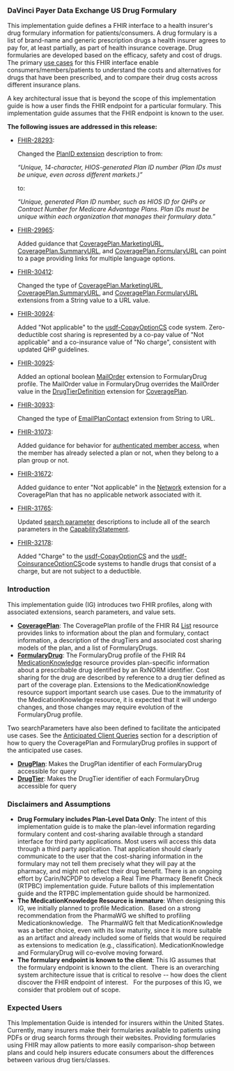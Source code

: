 <a name="drug-formulary"></a>
### DaVinci Payer Data Exchange US Drug Formulary
<p>
  This implementation guide defines a FHIR interface to a health insurer's drug formulary information for patients/consumers. A drug formulary is a list of brand-name and generic prescription drugs a health insurer agrees to pay for, at least partially, as part of health insurance coverage. Drug formularies are developed based on the efficacy, safety and cost of drugs. The primary <a href="use_cases.html">use cases</a> for this FHIR interface enable consumers/members/patients to understand the costs and alternatives for drugs that have been prescribed, and to compare their drug costs across different insurance plans.
</p>
<p>
  A key architectural issue that is beyond the scope of this implementation guide is how a user finds the FHIR endpoint for a particular formulary. This implementation guide assumes that the FHIR endpoint is known to the user.
</p>

<div class="stu-note">
<!--   <h3>Changes for the STU Update (since v1.0.1 - STU1 Technical Correction)</h3>
  <p>
    This proposed STU Update addresses several fixes, technical corrections, errata, and clarifications listed below.  They have been reviewed and voted on by the members of the <a href="https://confluence.hl7.org/display/PHAR">HL7 Pharmacy Work Group</a> which is sponsoring this errata release and reconciliation of comments.
  </p>
  <p>
    <strong>The Peer Review scope for this STU Update only includes the changes listed below.  Interested parties are free to comment on any part of the IG, but those not regarding the issues below will be considered for future versions.  Once peer reviewed and comments are processed, the version will be incremented to an STU Update version 1.1.0.</strong>
  </p>
  <p>
    <strong>To make a comment on the STU Update:</strong>
    <ol>
      <li>
        Create a new Jira tracker (New trackers can be made by clicking on the link in the page footer entitled "Propose a change" and clicking the "Create" button at the top of the Jira page)
      </li>
      <li>
        Select "US Da Vinci PDex Formulary (FHIR)" as the Specification and fill in other relevant information.
      </li>
      <li>
        Include the related Jira issue in the "Related Issues" section on the "Advanced" tab.
      </li>
    </ol>
  </p>
 -->  <p>
    <b>The following issues are addressed in this release:</b>
  </p>
  <ul>
    <li>
      <a href="https://jira.hl7.org/browse/FHIR-29965">FHIR-28293</a>:
      <p>
        Changed the <a href="http://build.fhir.org/ig/HL7/davinci-pdex-formulary/StructureDefinition-usdf-PlanID-extension.html">PlanID extension</a> description to from:
      </p>
      <p>
        <i>“Unique, 14-character, HIOS-generated Plan ID number (Plan IDs must be unique, even across different markets.)”</i>
      </p>
      <p>to:</p>
      <p>
        <i>“Unique, generated Plan ID number, such as HIOS ID for QHPs or Contract Number for Medicare Advantage Plans.  Plan IDs must be unique within each organization that manages their formulary data.”</i>
      </p>
    </li>
    <li>
      <a href="https://jira.hl7.org/browse/FHIR-29965">FHIR-29965</a>:
      <p>
        Added guidance that <a href="http://build.fhir.org/ig/HL7/davinci-pdex-formulary/StructureDefinition-usdf-MarketingURL-extension.html">CoveragePlan.MarketingURL</a>, <a href="http://build.fhir.org/ig/HL7/davinci-pdex-formulary/StructureDefinition-usdf-SummaryURL-extension.html">CoveragePlan.SummaryURL</a>, and <a href="http://build.fhir.org/ig/HL7/davinci-pdex-formulary/StructureDefinition-usdf-FormularyURL-extension.html">CoveragePlan.FormularyURL</a> can point to a page providing links for multiple language options.
      </p>
    </li>
    <li>
      <a href="https://jira.hl7.org/browse/FHIR-30412">FHIR-30412</a>:
      <p>
        Changed the type of <a href="http://build.fhir.org/ig/HL7/davinci-pdex-formulary/StructureDefinition-usdf-MarketingURL-extension.html">CoveragePlan.MarketingURL</a>, <a href="http://build.fhir.org/ig/HL7/davinci-pdex-formulary/StructureDefinition-usdf-SummaryURL-extension.html">CoveragePlan.SummaryURL</a>, and <a href="http://build.fhir.org/ig/HL7/davinci-pdex-formulary/StructureDefinition-usdf-FormularyURL-extension.html">CoveragePlan.FormularyURL</a> extensions from a String value to a URL value.
      </p>
    </li>
    <li>
      <a href="https://jira.hl7.org/browse/FHIR-30924">FHIR-30924</a>:
      <p>
        Added "Not applicable" to the <a href="http://hl7.org/fhir/us/davinci-drug-formulary/CodeSystem/usdf-CopayOptionCS">usdf-CopayOptionCS</a> code system.  Zero-deductible cost sharing is represented by a co-pay value of "Not applicable" and a co-insurance value of "No charge", consistent with updated QHP guidelines.
      </p>
    </li>
    <li>
      <a href="https://jira.hl7.org/browse/FHIR-30925">FHIR-30925</a>:
      <p>
        Added an optional boolean <a href="http://build.fhir.org/ig/HL7/davinci-pdex-formulary/StructureDefinition-usdf-MailOrder-extension.html">MailOrder</a> extension to FormularyDrug profile.  The MailOrder value in FormularyDrug overrides the MailOrder value in the <a href="http://build.fhir.org/ig/HL7/davinci-pdex-formulary/StructureDefinition-usdf-DrugTierDefinition-extension.html">DrugTierDefinition</a> extension for <a href="http://build.fhir.org/ig/HL7/davinci-pdex-formulary/StructureDefinition-usdf-CoveragePlan.html">CoveragePlan</a>.
      </p>
    </li>
    <li>
      <a href="https://jira.hl7.org/browse/FHIR-30933">FHIR-30933</a>:
      <p>
        Changed the type of <a href="http://build.fhir.org/ig/HL7/davinci-pdex-formulary/StructureDefinition-usdf-EmailPlanContact-extension.html">EmailPlanContact</a> extension from String to URL.
      </p>
    </li>
    <li>
      <a href="https://jira.hl7.org/browse/FHIR-31073">FHIR-31073</a>:
      <p>
        Added guidance for behavior for <a href="http://build.fhir.org/ig/HL7/davinci-pdex-formulary/index.html#authenticated">authenticated member access</a>, when the member has already selected a plan or not, when they belong to a plan group or not.
      </p>
    </li>
    <li>
      <a href="https://jira.hl7.org/browse/FHIR-31672">FHIR-31672</a>:
      <p>
        Added guidance to enter "Not applicable" in the <a href="http://build.fhir.org/ig/HL7/davinci-pdex-formulary/StructureDefinition-usdf-Network-extension.html">Network</a> extension for a CoveragePlan that has no applicable network associated with it.
      </p>
    </li>
    <li>
      <a href="https://jira.hl7.org/browse/FHIR-31672">FHIR-31765</a>:
      <p>
        Updated <a href="http://build.fhir.org/ig/HL7/davinci-pdex-formulary/search-parameters">search parameter</a> descriptions to include all of the search parameters in the <a href="http://build.fhir.org/ig/HL7/davinci-pdex-formulary/CapabilityStatement-usdf-server.html">CapabilityStatement</a>.
      </p>
    </li>
    <li>
      <a href="https://jira.hl7.org/browse/FHIR-32178">FHIR-32178</a>:
      <p>
        Added "Charge" to the <a href="http://hl7.org/fhir/us/davinci-drug-formulary/CodeSystem/usdf-CopayOptionCS">usdf-CopayOptionCS</a> and the <a href="http://hl7.org/fhir/us/davinci-drug-formulary/CodeSystem/usdf-CoinsuranceOptionCS">usdf-CoinsuranceOptionCS</a>code systems to handle drugs that consist of a charge, but are not subject to a deductible.
      </p>
    </li>
  </ul>
</div>


<a name="introduction"></a>
### Introduction
<p>
  This implementation guide (IG) introduces two FHIR profiles, along with associated extensions, search parameters, and value sets.
</p>
<ul>
  <li>
    <strong><a href="StructureDefinition-usdf-CoveragePlan.html">CoveragePlan</a></strong>: The CoveragePlan profile of the FHIR R4 <a href="http://hl7.org/fhir/R4/list.html">List</a> resource provides links to information about the plan and formulary, contact information, a description of the drugTiers and associated cost sharing models of the plan, and a list of FormularyDrugs.
  </li>
  <li>
    <strong><a href="StructureDefinition-usdf-FormularyDrug.html">FormularyDrug</a></strong>: The FormularyDrug profile of the FHIR R4 <a href="http://hl7.org/fhir/medicationknowledge.html">MedicationKnowledge</a> resource provides plan-specific information about a prescribable drug identified by an RxNORM identifier. Cost sharing for the drug are described by reference to a drug tier defined as part of the coverage plan. Extensions to the MedicationKnowledge resource support important search use cases. Due to the immaturity of the MedicationKnowledge resource, it is expected that it will undergo changes, and those changes may require evolution of the FormularyDrug profile.
  </li>
</ul>
<p>
  Two searchParameters have also been defined to facilitate the anticipated use cases. See the <a href="queries.html">Anticipated Client Queries</a> section for a description of how to query the CoveragePlan and FormularyDrug profiles in support of the anticipated use cases.
</p>
<ul>
  <li>
    <strong><a href="SearchParameter-DrugPlan.html">DrugPlan</a></strong>: Makes the DrugPlan identifier of each FormularyDrug accessible for query
  </li>
  <li>
    <strong><a href="SearchParameter-DrugTier.html">DrugTier</a></strong>: Makes the DrugTier identifier of each FormularyDrug accessible for query
  </li>
</ul>

<a name="disclaimers-and-assumptions.html"></a>
### Disclaimers and Assumptions
<ul>
  <li>
    <strong>Drug Formulary includes Plan-Level Data Only</strong>: The intent of this implementation guide is to make the plan-level information regarding formulary content and cost-sharing available through a standard interface for third party applications. Most users will access this data through a third party application. That application should clearly communicate to the user that the cost-sharing information in the formulary may not tell them precisely what they will pay at the pharmacy, and might not reflect their drug benefit. There is an ongoing effort by Carin/NCPDP to develop a Real Time Pharmacy Benefit Check (RTPBC) implementation guide. Future ballots of this implementation guide and the RTPBC implementation guide should be harmonized.
  </li>
  <li>
    <strong>The MedicationKnowledge Resource is immature</strong>: When designing this IG, we initially planned to profile Medication.&nbsp; Based on a strong recommendation from the PharmaWG we shifted to profiling Medicationknowledge.&nbsp; &nbsp;The PharmaWG felt that MedicationKnowledge was a better choice, even with its low maturity, since it is more suitable as an artifact and already included some of fields that would be required as extensions to medication (e.g., classification). MedicationKnowledge and FormularyDrug will co-evolve moving forward.
  </li>
  <li>
    <strong>The formulary endpoint is known to the client</strong>: This IG assumes that the formulary endpoint is known to the client.&nbsp; There is an overarching system architecture issue that is critical to resolve -- how does the client discover the FHIR endpoint of interest.&nbsp;&nbsp;&nbsp;For the purposes of this IG, we consider that problem out of scope.
  </li>
</ul>

<a name="expected-users"></a>
### Expected Users 
<p>
  This Implementation Guide is intended for insurers within the United States. Currently, many insurers make their formularies available to patients using PDFs or drug search forms through their websites. Providing formularies using FHIR may allow patients to more easily comparison-shop between plans and could help insurers educate consumers about the differences between various drug tiers/classes.
</p>
<p>&nbsp;</p>

